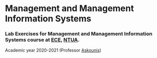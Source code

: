 # Management and Management Information Systems


### Lab Exercises for Management and Management Information Systems course at [ECE](https://www.ece.ntua.gr/en), [NTUA](https://www.ntua.gr/en).
Academic year 2020-2021 (Professor [Askounis](https://www.ece.ntua.gr/en/staff/75))